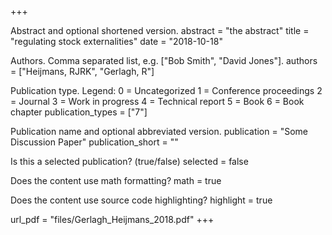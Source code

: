 +++

Abstract and optional shortened version.
abstract = "the abstract"
title = "regulating stock externalities" date = "2018-10-18"

Authors. Comma separated list, e.g. ["Bob Smith", "David Jones"].
authors = ["Heijmans, RJRK", "Gerlagh, R"]

Publication type.
Legend:
0 = Uncategorized
1 = Conference proceedings
2 = Journal
3 = Work in progress
4 = Technical report
5 = Book
6 = Book chapter
publication_types = ["7"]

Publication name and optional abbreviated version.
publication = "Some Discussion Paper" publication_short = ""

Is this a selected publication? (true/false)
selected = false

Does the content use math formatting?
math = true

Does the content use source code highlighting?
highlight = true

url_pdf = "files/Gerlagh_Heijmans_2018.pdf" +++
